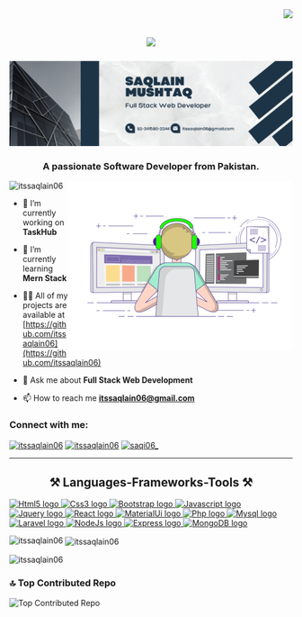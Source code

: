 <img align="right" src="https://visitor-badge.laobi.icu/badge?page_id=salesp07.salesp07" />
<h1 align="center">
    <img src="https://readme-typing-svg.herokuapp.com/?font=Righteous&size=35&center=true&vCenter=true&width=500&height=70&duration=4000&lines=Hi+There!+👋;+I'm+Saqlain+Mushtaq!;" />
</h1>
<p align="center">
  <img src="https://github.com/itssaqlain06/itssaqlain06/blob/main/banner.png">
</p>
<h3 align="center">A passionate Software Developer from Pakistan.</h3>
<img align="right" alt="Coding" width="400" src="https://raw.githubusercontent.com/devSouvik/devSouvik/master/gif3.gif">

<p align="left"> <img src="https://komarev.com/ghpvc/?username=itssaqlain06&label=Profile%20views&color=0e75b6&style=flat" alt="itssaqlain06" /> </p>

- 🔭 I’m currently working on **TaskHub**

- 🌱 I’m currently learning **Mern Stack**

- 👨‍💻 All of my projects are available at [https://github.com/itssaqlain06](https://github.com/itssaqlain06)

- 💬 Ask me about **Full Stack Web Development**

- 📫 How to reach me **itssaqlain06@gmail.com**

<h3 align="left">Connect with me:</h3>
<p align="left">
<a href="https://linkedin.com/in/itssaqlain06" target="blank"><img align="center" src="https://raw.githubusercontent.com/rahuldkjain/github-profile-readme-generator/master/src/images/icons/Social/linked-in-alt.svg" alt="itssaqlain06" height="30" width="40" /></a>
<a href="https://fb.com/itssaqlain06" target="blank"><img align="center" src="https://raw.githubusercontent.com/rahuldkjain/github-profile-readme-generator/master/src/images/icons/Social/facebook.svg" alt="itssaqlain06" height="30" width="40" /></a>
<a href="https://instagram.com/saqi06_" target="blank"><img align="center" src="https://raw.githubusercontent.com/rahuldkjain/github-profile-readme-generator/master/src/images/icons/Social/instagram.svg" alt="saqi06_" height="30" width="40" /></a>
</p>
 <hr/>
 
<h2 align="center">⚒️ Languages-Frameworks-Tools ⚒️</h2>
<p align="left">
<a href="https://html.com/" target="_blank" rel="noreferrer">
<img src="https://cdn.jsdelivr.net/gh/devicons/devicon/icons/html5/html5-original.svg" alt="Html5 logo" width="40" height="40"/>
</a>
<a href="https://www.w3schools.com/css/" target="_blank" rel="noreferrer">
<img src="https://cdn.jsdelivr.net/gh/devicons/devicon/icons/css3/css3-original.svg" alt="Css3 logo" width="40" height="40"/>
</a>
<a href="https://getbootstrap.com/" target="_blank" rel="noreferrer">
<img src="https://cdn.jsdelivr.net/gh/devicons/devicon/icons/bootstrap/bootstrap-original.svg" alt="Bootstrap logo" width="40" height="40"/>
</a>
<a href="https://www.w3schools.com/js/" target="_blank" rel="noreferrer">
<img src="https://cdn.jsdelivr.net/gh/devicons/devicon/icons/javascript/javascript-original.svg" alt="Javascript logo" width="40" height="40"/>
</a>
<a href="https://jquery.com/" target="_blank" rel="noreferrer">
<img src="https://cdn.simpleicons.org/jquery/0769AD" alt="Jquery logo" width="40" height="40"/>
</a>
<a href="https://react.dev/learn" target="_blank" rel="noreferrer">
<img src="https://cdn.jsdelivr.net/gh/devicons/devicon/icons/react/react-original.svg" alt="React logo" width="40" height="40"/>
</a>
<a href="https://mui.com/material-ui/getting-started/" target="_blank" rel="noreferrer">
<img src="https://cdn.jsdelivr.net/gh/devicons/devicon/icons/materialui/materialui-original.svg" alt="MaterialUi logo" width="40" height="40"/>
</a>
<a href="https://www.php.net" target="_blank" rel="noreferrer">
<img src="https://cdn.jsdelivr.net/gh/devicons/devicon/icons/php/php-original.svg" alt="Php logo" width="40" height="40"/>
</a>
<a href="https://www.w3schools.com/MySQL/" target="_blank" rel="noreferrer">
<img src="https://cdn.jsdelivr.net/gh/devicons/devicon/icons/mysql/mysql-original.svg" alt="Mysql logo" width="40" height="40"/>
</a>
<a href="https://laravel.com/docs/" target="_blank" rel="noreferrer">
<img src="https://cdn.simpleicons.org/laravel/FF2D20" alt="Laravel logo" width="40" height="40"/>
</a>
<a href="https://www.w3schools.com/nodejs" target="_blank" rel="noreferrer">
<img src="https://cdn.simpleicons.org/nodedotjs/339933" alt="NodeJs logo" width="40" height="40"/>
</a>
<a href="https://expressjs.com/en/guide/routing.html" target="_blank" rel="noreferrer">
<img src="https://skillicons.dev/icons?i=express" alt="Express logo" width="40" height="40"/>
</a>
<a href="https://www.w3schools.com/mongodb/" target="_blank" rel="noreferrer">
<img src="https://skillicons.dev/icons?i=mongodb" alt="MongoDB logo" width="40" height="40"/>
</a>
</p>

<p><img align="left" src="https://github-readme-stats.vercel.app/api/top-langs?username=itssaqlain06&show_icons=true&locale=en&layout=compact" alt="itssaqlain06" /></p>

<p>&nbsp;<img align="center" src="https://github-readme-stats.vercel.app/api?username=itssaqlain06&show_icons=true&locale=en" alt="itssaqlain06" /></p>
<img align="center" src="https://github-readme-streak-stats.herokuapp.com/?user=itssaqlain06&" alt="itssaqlain06" />

### 🔝 Top Contributed Repo
  <img src="https://github-contributor-stats.vercel.app/api?username=itssaqlain06&limit=5&theme=flat&combine_all_yearly_contributions=true" alt="Top Contributed Repo">
